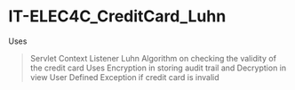 # IT-ELEC4C_CreditCard_Luhn

Uses 
  > Servlet Context Listener
  > Luhn Algorithm on checking the validity of the credit card
  > Uses Encryption in storing audit trail and Decryption in view
  > User Defined Exception if credit card is invalid
